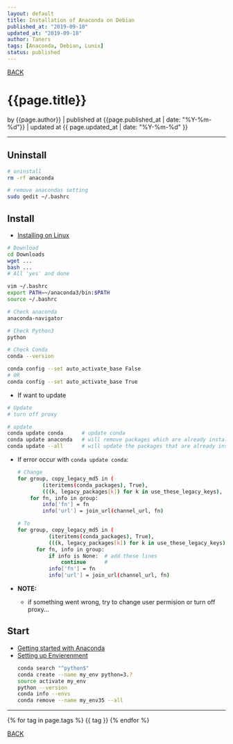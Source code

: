```yaml
---
layout: default
title: Installation of Anaconda on Debian
published_at: "2019-09-18"
updated_at: "2019-09-18"
author: Taners
tags: [Anaconda, Debian, Lunix]
status: published
---
```



[BACK](../)

# {{page.title}}

by {{page.author}} |
published at {{page.published_at | date: "%Y-%m-%d"}} |
updated at {{ page.updated_at | date: "%Y-%m-%d" }}

---
##  Uninstall
```bash
# uninstall
rm -rf anaconda

# remove anacondas setting
sudo gedit ~/.bashrc
```

## Install
- [Installing on Linux](https://docs.anaconda.com/anaconda/install/linux/)

```bash
# Download
cd Downloads 
wget ...
bash ...
# All 'yes' and done

vim ~/.bashrc
export PATH=~/anaconda3/bin:$PATH
source ~/.bashrc

# Check anaconda
anaconda-navigator

# Check Python3
python

# Check Conda
conda --version
```

```bash
conda config --set auto_activate_base False
# OR
conda config --set auto_activate_base True
```

- If want to update
```bash
# Update 
# turn off proxy

# update
conda update conda      # update conda
conda update anaconda   # will remove packages which are already installed and install whole new version
conda update --all      # will update the packages that are already installed
```

- If error occur with `conda update conda`:

  ```bash
  # Change
  for group, copy_legacy_md5 in (
          (iteritems(conda_packages), True),
          (((k, legacy_packages[k]) for k in use_these_legacy_keys), False)):
      for fn, info in group:
          info['fn'] = fn
          info['url'] = join_url(channel_url, fn)

  # To
  for group, copy_legacy_md5 in (
            (iteritems(conda_packages), True),
            (((k, legacy_packages[k]) for k in use_these_legacy_keys), False)):
        for fn, info in group:
            if info is None:  # add these lines
                continue      # 
            info['fn'] = fn
            info['url'] = join_url(channel_url, fn)
  ```

- **NOTE:** 
    - if something went wrong, try to change user permision or turn off proxy...

## Start
- [Getting started with Anaconda](https://docs.anaconda.com/anaconda/user-guide/getting-started/#open-nav-lin)
- [Setting up Envierenment](https://www.digitalocean.com/community/tutorials/how-to-install-the-anaconda-python-distribution-on-ubuntu-16-04#setting-up-anaconda-environments)
  ```bash
  conda search "^python$"
  conda create --name my_env python=3.?
  source activate my_env
  python --version
  conda info --envs
  conda remove --name my_env35 --all
  ```
---
{% for tag in page.tags %}
  {{ tag }}
{% endfor %}

[BACK](../)



